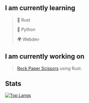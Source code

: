 ## I am currently learning


> 🦀 Rust
> 
> 🐍 Python
> 
> 🌍 Webdev

## I am currently working on

>
> [Rock Paper Scissors](https://github.com/crippa1337/rock-paper-scissors) using Rust.
> 

## Stats
[![Top Langs](https://github-readme-stats.vercel.app/api/top-langs/?username=crippa1337&layout=compact&theme=transparent&border_radius=0)](https://github.com/anuraghazra/github-readme-stats)


